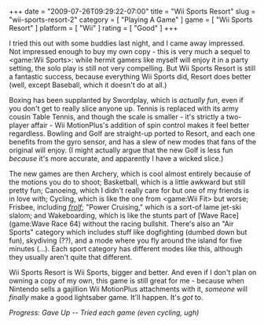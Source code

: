+++
date = "2009-07-26T09:29:22-07:00"
title = "Wii Sports Resort"
slug = "wii-sports-resort-2"
category = [ "Playing A Game" ]
game = [ "Wii Sports Resort" ]
platform = [ "Wii" ]
rating = [ "Good" ]
+++

I tried this out with some buddies last night, and I came away impressed.  Not impressed enough to buy my own copy - this is very much a sequel to <game:Wii Sports>: while hermit gamers like myself will enjoy it in a party setting, the solo play is still not very compelling.  But Wii Sports Resort is still a fantastic success, because everything Wii Sports did, Resort does better (well, except Baseball, which it doesn't do at all.)

Boxing has been supplanted by Swordplay, which is <i>actually fun</i>, even if you don't get to really slice anyone up.  Tennis is replaced with its army cousin Table Tennis, and though the scale is smaller - it's strictly a two-player affair - Wii MotionPlus's addition of spin control makes it feel better regardless.  Bowling and Golf are straight-up ported to Resort, and each one benefits from the gyro sensor, and has a slew of new modes that fans of the original will enjoy.  (I might actually argue that the new Golf is less fun <i>because</i> it's more accurate, and apparently I have a wicked slice.)

The new games are then Archery, which is cool almost entirely because of the motions you do to shoot; Basketball, which is a little awkward but still pretty fun; Canoeing, which I didn't really care for but one of my friends is in love with; Cycling, which is like the one from <game:Wii Fit> but worse; Frisbee, including <i><a href="http://en.wikipedia.org/wiki/Frolf">frolf</a></i>; "Power Cruising," which is a sort-of lame jet-ski slalom; and Wakeboarding, which is like the stunts part of [Wave Race](game:Wave Race 64) without the racing bullshit.  There's also an "Air Sports" category which includes stuff like dogfighting (dumbed down but fun), skydiving (??), and a mode where you fly around the island for five minutes (...).  Each sport category has different modes like this, although they usually aren't quite that different.

Wii Sports Resort is Wii Sports, bigger and better.  And even if I don't plan on owning a copy of my own, this game is still great for me - because when Nintendo sells a gajillion Wii MotionPlus attachments with it, <i>someone</i> will <i>finally</i> make a good lightsaber game.  It'll happen.  It's <i>got</i> to.

<i>Progress: Gave Up -- Tried each game (even cycling, ugh)</i>